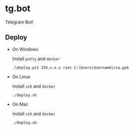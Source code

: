 # tg.bot

Telegram Bot!

## Deploy

* On Windows

  Install `putty` and `docker`

  `.\deploy.ps1 159.x.x.x root C:\Users\Username\rsa.ppk`

* On Linux

  Install `ssh` and `docker`

  `./deploy.sh`

* On Mac

  Install `ssh` and `docker`

  `./deploy.sh`

